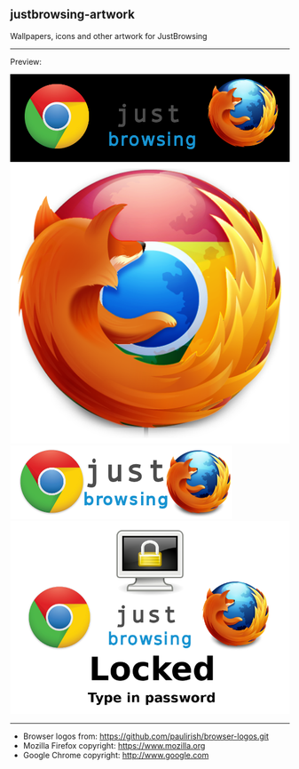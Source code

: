 justbrowsing-artwork
--------------------

Wallpapers, icons and other artwork for JustBrowsing

--------------------
Preview:

![Alt text](justbrowsing-banner.png "Banner")
![Alt text](justbrowsing-circle.png "Circle logo")
![Alt text](justbrowsing-text.png "Text logo")
![Alt text](justbrowsing-lockscreen.png "Lockscreen")

--------------------
- Browser logos from: https://github.com/paulirish/browser-logos.git
- Mozilla Firefox copyright: https://www.mozilla.org
- Google Chrome copyright: http://www.google.com
